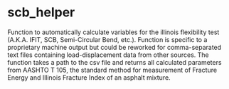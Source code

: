 # scb_helper
Function to automatically calculate variables for the illinois flexibility test (A.K.A. IFIT, SCB, Semi-Circular Bend, etc.). Function is specific to a proprietary machine output but could be reworked for comma-separated text files containing load-displacement data from other sources.
The function takes a path to the csv file and returns all calculated parameters from AASHTO T 105, the standard method for measurement of Fracture Energy and Illinois Fracture Index of an asphalt mixture.
